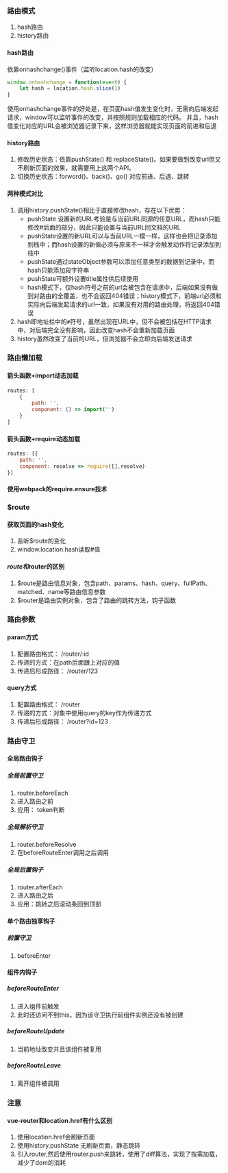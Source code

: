 ### 路由模式
1. hash路由
2. history路由

#### hash路由
依靠onhashchange()事件（监听location.hash的改变）
```js
window.onhashchange = function(event) {
    let hash = location.hash.slice(1)
}
```
使用onhashchange事件的好处是，在页面hash值发生变化时，无需向后端发起请求，window可以监听事件的改变，并按照规则加载相应的代码。
并且，hash值变化对应的URL会被浏览器记录下来，这样浏览器就能实现页面的前进和后退

#### history路由
1. 修改历史状态：依靠pushState() 和 replaceState()。如果要做到改变url但又不刷新页面的效果，就需要用上这两个API。
2. 切换历史状态：forword()、back()、go() 对应前进、后退、跳转

#### 两种模式对比
1. 调用history.pushState()相比于直接修改hash，存在以下优势：
    - pushState 设置新的URL考验是与当前URL同源的任意URL，而hash只能修改#后面的部分，因此只能设置与当前URL同文档的URL
    - pushState设置的新URL可以与当前URL一模一样，这样也会把记录添加到栈中；而hash设置的新值必须与原来不一样才会触发动作将记录添加到栈中
    - pushState通过stateObject参数可以添加任意类型的数据到记录中，而hash只能添加段字符串
    - pushState可额外设置title属性供后续使用
    - hash模式下，仅hash符号之前的url会被包含在请求中，后端如果没有做到对路由的全覆盖，也不会返回404错误；history模式下，前端url必须和实际向后端发起请求的url一致，如果没有对用的路由处理，将返回404错误
2. hash即地址栏中的`#`符号，虽然出现在URL中，但不会被包括在HTTP请求中，对后端完全没有影响，因此改变hash不会重新加载页面
3. history虽然改变了当前的URL，但浏览器不会立即向后端发送请求
### 路由懒加载
#### 箭头函数+import动态加载
```js
routes: [
    {
        path: '',
        component: () => import('')
    }
]
```
#### 箭头函数+require动态加载
```js
routes: [{
    path: '',
    component: resolve => require([],resolve)
}]
```
#### 使用webpack的require.ensure技术


### $route
#### 获取页面的hash变化
1. 监听$route的变化
2. window.location.hash读取#值

#### $route和$router的区别
1. $route是路由信息对象，包含path、params、hash、query、fullPath、matched、name等路由信息参数
2. $router是路由实例对象，包含了路由的跳转方法，钩子函数

### 路由参数
#### param方式
1. 配置路由格式： /router/:id
2. 传递的方式：在path后面跟上对应的值
3. 传递后形成路径： /router/123

#### query方式
1. 配置路由格式： /router
2. 传递的方式：对象中使用query的key作为传递方式
3. 传递后形成路径： /router?id=123

### 路由守卫
#### 全局路由钩子
##### 全局前置守卫 
1. router.beforeEach
2. 进入路由之前
3. 应用： token判断
#####  全局解析守卫
1. router.beforeResolve
2. 在beforeRouteEnter调用之后调用

##### 全局后置钩子
1. router.afterEach
2. 进入路由之后
3. 应用：跳转之后滚动条回到顶部

#### 单个路由独享钩子
##### 前置守卫
1. beforeEnter

#### 组件内钩子
##### beforeRouteEnter
1. 进入组件前触发
2. 此时还访问不到this，因为该守卫执行前组件实例还没有被创建
##### beforeRouteUpdate
1. 当前地址改变并且该组件被复用
##### beforeRouteLeave
1. 离开组件被调用

### 注意
#### vue-router和location.href有什么区别
1. 使用location.href会刷新页面
2. 使用history.pushState 无刷新页面，静态跳转
3. 引入router,然后使用router.push来跳转，使用了diff算法，实现了按需加载，减少了dom的消耗